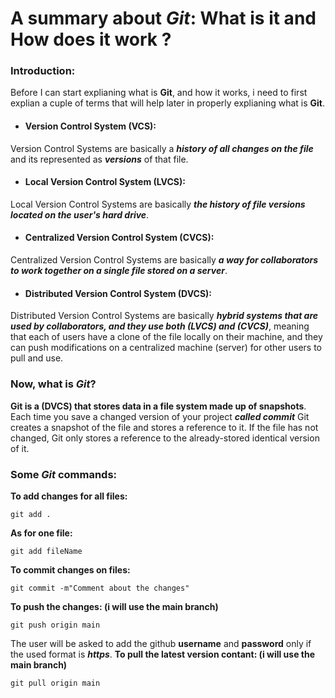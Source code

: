 # A summary about ***Git***: What is it and How does it work ?

### Introduction:

Before I can start explianing what is **Git**, and how it works, i need to first explian a cuple of 
terms that will help later in properly explianing what is **Git**.

- #### **Version Control System (VCS)**:
Version Control Systems are basically a ***history of all changes on the file*** and its represented as ***versions*** of that file.


- #### **Local Version Control System (LVCS)**:
Local Version Control Systems are basically ***the history of file versions located on the user's hard drive***.


- #### **Centralized Version Control System (CVCS)**:
Centralized Version Control Systems are basically ***a way for collaborators to work together on a single
file stored on a server***.


- #### **Distributed Version Control System (DVCS)**:
Distributed Version Control Systems are basically ***hybrid systems that are used by collaborators, and they use both (LVCS) and (CVCS)***, meaning that each of users have a clone of the file locally on their machine, and they can push modifications on a centralized machine (server) for other users to pull and use.


### Now, what is ***Git***?

**Git is a (DVCS) that stores data in a file system made up of snapshots**. <br>Each time you save a changed version of your project ***called commit*** Git creates a snapshot of the file and stores a reference to it. If the file has not changed, Git only stores a reference to the already-stored identical version of it.

### Some ***Git*** commands:

**To add changes for all files:**
```
git add .
```
**As for one file:**
```
git add fileName
```
**To commit changes on files:**
```
git commit -m"Comment about the changes"
```
**To push the changes: (i will use the main branch)**
```
git push origin main
```
The user will be asked to add the github **username** and **password** only if the used format is ***https***.
**To pull the latest version contant: (i will use the main branch)**
```
git pull origin main
```
